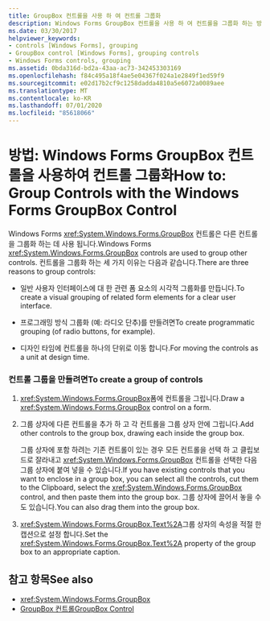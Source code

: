 ```yaml
---
title: GroupBox 컨트롤을 사용 하 여 컨트롤 그룹화
description: Windows Forms GroupBox 컨트롤을 사용 하 여 컨트롤을 그룹화 하는 방법에 대해 알아봅니다. 그러면 관련 된 요소의 시각적 그룹을 만들 수 있습니다.
ms.date: 03/30/2017
helpviewer_keywords:
- controls [Windows Forms], grouping
- GroupBox control [Windows Forms], grouping controls
- Windows Forms controls, grouping
ms.assetid: 0bda316d-bd2a-43aa-ac73-342453303169
ms.openlocfilehash: f84c495a18f4ae5e04367f024a1e2849f1ed59f9
ms.sourcegitcommit: e02d17b2cf9c1258dadda4810a5e6072a0089aee
ms.translationtype: MT
ms.contentlocale: ko-KR
ms.lasthandoff: 07/01/2020
ms.locfileid: "85618066"
---
```

# <a name="how-to-group-controls-with-the-windows-forms-groupbox-control"></a><span data-ttu-id="2245c-103">방법: Windows Forms GroupBox 컨트롤을 사용하여 컨트롤 그룹화</span><span class="sxs-lookup"><span data-stu-id="2245c-103">How to: Group Controls with the Windows Forms GroupBox Control</span></span>
<span data-ttu-id="2245c-104">Windows Forms <xref:System.Windows.Forms.GroupBox> 컨트롤은 다른 컨트롤을 그룹화 하는 데 사용 됩니다.</span><span class="sxs-lookup"><span data-stu-id="2245c-104">Windows Forms <xref:System.Windows.Forms.GroupBox> controls are used to group other controls.</span></span> <span data-ttu-id="2245c-105">컨트롤을 그룹화 하는 세 가지 이유는 다음과 같습니다.</span><span class="sxs-lookup"><span data-stu-id="2245c-105">There are three reasons to group controls:</span></span>  
  
- <span data-ttu-id="2245c-106">일반 사용자 인터페이스에 대 한 관련 폼 요소의 시각적 그룹화를 만듭니다.</span><span class="sxs-lookup"><span data-stu-id="2245c-106">To create a visual grouping of related form elements for a clear user interface.</span></span>  
  
- <span data-ttu-id="2245c-107">프로그래밍 방식 그룹화 (예: 라디오 단추)를 만들려면</span><span class="sxs-lookup"><span data-stu-id="2245c-107">To create programmatic grouping (of radio buttons, for example).</span></span>  
  
- <span data-ttu-id="2245c-108">디자인 타임에 컨트롤을 하나의 단위로 이동 합니다.</span><span class="sxs-lookup"><span data-stu-id="2245c-108">For moving the controls as a unit at design time.</span></span>  
  
### <a name="to-create-a-group-of-controls"></a><span data-ttu-id="2245c-109">컨트롤 그룹을 만들려면</span><span class="sxs-lookup"><span data-stu-id="2245c-109">To create a group of controls</span></span>  
  
1. <span data-ttu-id="2245c-110"><xref:System.Windows.Forms.GroupBox>폼에 컨트롤을 그립니다.</span><span class="sxs-lookup"><span data-stu-id="2245c-110">Draw a <xref:System.Windows.Forms.GroupBox> control on a form.</span></span>  
  
2. <span data-ttu-id="2245c-111">그룹 상자에 다른 컨트롤을 추가 하 고 각 컨트롤을 그룹 상자 안에 그립니다.</span><span class="sxs-lookup"><span data-stu-id="2245c-111">Add other controls to the group box, drawing each inside the group box.</span></span>  
  
     <span data-ttu-id="2245c-112">그룹 상자에 포함 하려는 기존 컨트롤이 있는 경우 모든 컨트롤을 선택 하 고 클립보드로 잘라내고 <xref:System.Windows.Forms.GroupBox> 컨트롤을 선택한 다음 그룹 상자에 붙여 넣을 수 있습니다.</span><span class="sxs-lookup"><span data-stu-id="2245c-112">If you have existing controls that you want to enclose in a group box, you can select all the controls, cut them to the Clipboard, select the <xref:System.Windows.Forms.GroupBox> control, and then paste them into the group box.</span></span> <span data-ttu-id="2245c-113">그룹 상자에 끌어서 놓을 수도 있습니다.</span><span class="sxs-lookup"><span data-stu-id="2245c-113">You can also drag them into the group box.</span></span>  
  
3. <span data-ttu-id="2245c-114"><xref:System.Windows.Forms.GroupBox.Text%2A>그룹 상자의 속성을 적절 한 캡션으로 설정 합니다.</span><span class="sxs-lookup"><span data-stu-id="2245c-114">Set the <xref:System.Windows.Forms.GroupBox.Text%2A> property of the group box to an appropriate caption.</span></span>  
  
## <a name="see-also"></a><span data-ttu-id="2245c-115">참고 항목</span><span class="sxs-lookup"><span data-stu-id="2245c-115">See also</span></span>

- <xref:System.Windows.Forms.GroupBox>
- [<span data-ttu-id="2245c-116">GroupBox 컨트롤</span><span class="sxs-lookup"><span data-stu-id="2245c-116">GroupBox Control</span></span>](groupbox-control-windows-forms.md)
